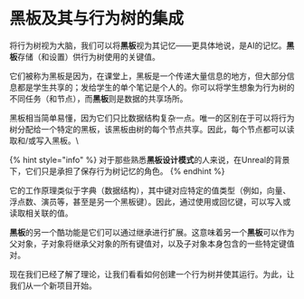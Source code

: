 # 黑板及其与行为树的集成

将行为树视为大脑，我们可以将**黑板**视为其记忆——更具体地说，是AI的记忆。**黑板**存储（和设置）供行为树使用的关键值。

它们被称为黑板是因为，在课堂上，黑板是一个传递大量信息的地方，但大部分信息都是学生共享的；发给学生的单个笔记是个人的。你可以将学生想象为行为树的不同任务（和节点），而**黑板**则是数据的共享场所。

黑板相当简单易懂，因为它们只比数据结构复杂一点。唯一的区别在于可以将行为树分配给一个特定的黑板，该黑板由树的每个节点共享。因此，每个节点都可以读取和/或写入黑板。\


{% hint style="info" %}
对于那些熟悉**黑板设计模式**的人来说，在Unreal的背景下，它们只是承担了保存行为树记忆的角色。
{% endhint %}

它的工作原理类似于字典（数据结构），其中键对应特定的值类型（例如，向量、浮点数、演员等，甚至是另一个黑板键）。因此，通过使用或回忆键，可以写入或读取相关联的值。

**黑板**的另一个酷功能是它们可以通过继承进行扩展。这意味着另一个**黑板**可以作为父对象，子对象将继承父对象的所有键值对，以及子对象本身包含的一些特定键值对。&#x20;

现在我们已经了解了理论，让我们看看如何创建一个行为树并使其运行。为此，让我们从一个新项目开始。
